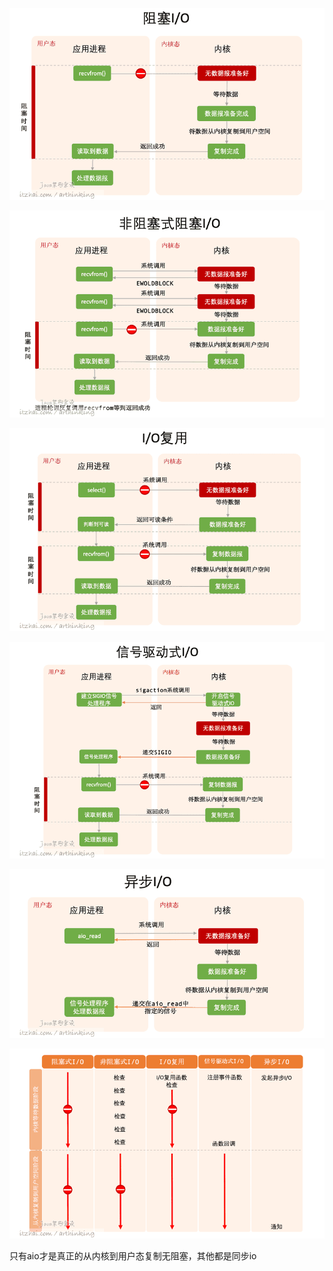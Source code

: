 ![](img/8.png)

![](img/9.png)

![](img/10.png)

![](img/11.png)

![](img/12.png)

![](img/13.png)

只有aio才是真正的从内核到用户态复制无阻塞，其他都是同步io